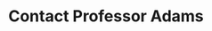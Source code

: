 ---
title: "Contact Professor Adams"
# meta description
description: "this is meta description"
# save as draft
draft: false
---